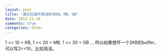 ```yaml
---
layout: post
title: "通过位操作简洁的写KB，MB，GB"
date: 2012-11-19
comments: true
categories: Other
---
```

1 &lt;&lt; 10 = KB, 1 &lt;&lt; 20 = MB, 1 &lt;&lt; 30 = GB ... 所以如果想开一个2KB的buffer，可以写2&lt;&lt;10，比较简洁。<br />